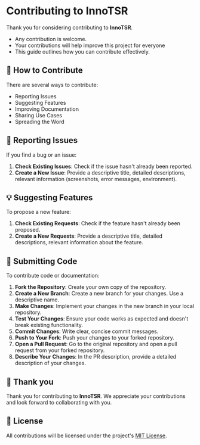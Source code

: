 # Contributing to InnoTSR

Thank you for considering contributing to **InnoTSR**.

- Any contribution is welcome.
- Your contributions will help improve this project for everyone
- This guide outlines how you can contribute effectively.

## 🌟 How to Contribute

There are several ways to contribute:

- Reporting Issues
- Suggesting Features
- Improving Documentation
- Sharing Use Cases
- Spreading the Word

## 📝 Reporting Issues

If you find a bug or an issue:

1. **Check Existing Issues**: Check if the issue hasn't already been reported.
2. **Create a New Issue**: Provide a descriptive title, detailed descriptions, relevant information (screenshots, error messages, environment).

## 💡 Suggesting Features

To propose a new feature:

1. **Check Existing Requests**: Check if the feature hasn't already been proposed.
2. **Create a New Requests**: Provide a descriptive title, detailed descriptions, relevant information about the feature.

## 🚀 Submitting Code

To contribute code or documentation:

1. **Fork the Repository**: Create your own copy of the repository.
2. **Create a New Branch**: Create a new branch for your changes. Use a descriptive name.
3. **Make Changes**: Implement your changes in the new branch in your local repository.
4. **Test Your Changes**: Ensure your code works as expected and doesn't break existing functionality.
5. **Commit Changes**: Write clear, concise commit messages.
6. **Push to Your Fork**: Push your changes to your forked repository.
7. **Open a Pull Request**: Go to the original repository and open a pull request from your forked repository.
8. **Describe Your Changes**: In the PR description, provide a detailed description of your changes.

<!-- ## 📝 Code Style Guidelines
When contributing code, please follow these guidelines:
- Follow existing code style and patterns in the repository.
- Write clear, self-documenting code with descriptive variable and function names.
- Include comments for complex logic or non-obvious behavior.
- Write tests for new functionality and any changes.
- Update documentation for user-facing changes. -->

## 🎉 Thank you

Thank you for contributing to **InnoTSR**. We appreciate your contributions and look forward to collaborating with you.

## 📜 License

All contributions will be licensed under the project's [MIT License](./LICENSE).
